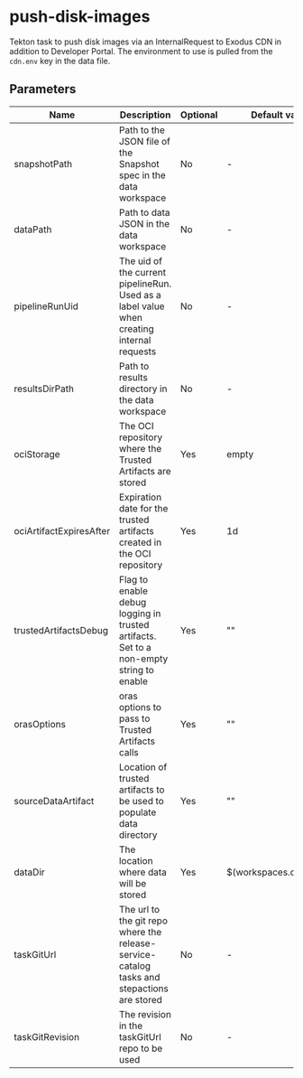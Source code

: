 # push-disk-images

Tekton task to push disk images via an InternalRequest to Exodus CDN in addition to Developer Portal.
The environment to use is pulled from the `cdn.env` key in the data file.

## Parameters

| Name                     | Description                                                                               | Optional | Default value                                             |
|--------------------------|-------------------------------------------------------------------------------------------|----------|-----------------------------------------------------------|
| snapshotPath             | Path to the JSON file of the Snapshot spec in the data workspace                          | No       | -                                                         |
| dataPath                 | Path to data JSON in the data workspace                                                   | No       | -                                                         |
| pipelineRunUid           | The uid of the current pipelineRun. Used as a label value when creating internal requests | No       | -                                                         |
| resultsDirPath           | Path to results directory in the data workspace                                           | No       | -                                                         |
| ociStorage               | The OCI repository where the Trusted Artifacts are stored                                 | Yes      | empty                                                     |
| ociArtifactExpiresAfter  | Expiration date for the trusted artifacts created in the OCI repository                   | Yes      | 1d                                                        |
| trustedArtifactsDebug    | Flag to enable debug logging in trusted artifacts. Set to a non-empty string to enable    | Yes      | ""                                                        |
| orasOptions              | oras options to pass to Trusted Artifacts calls                                           | Yes      | ""                                                        |
| sourceDataArtifact       | Location of trusted artifacts to be used to populate data directory                       | Yes      | ""                                                        |
| dataDir                  | The location where data will be stored                                                    | Yes      | $(workspaces.data.path)                                   |
| taskGitUrl               | The url to the git repo where the release-service-catalog tasks and stepactions are stored | No       | -                                                         |
| taskGitRevision          | The revision in the taskGitUrl repo to be used                                            | No       | -                                                         |

